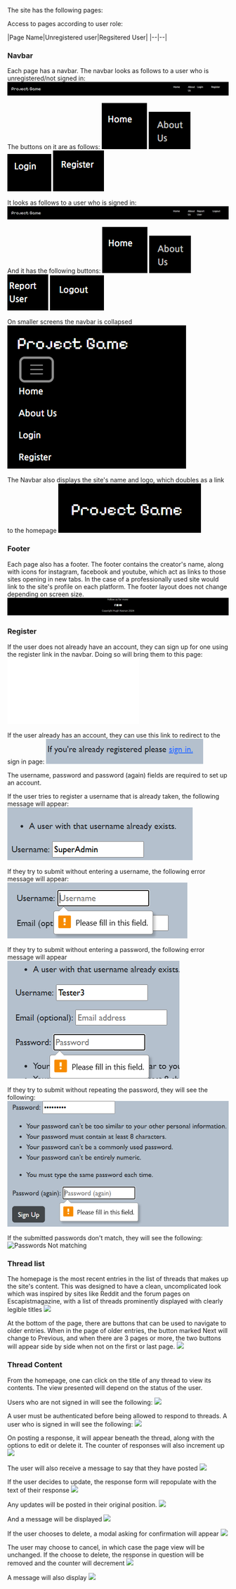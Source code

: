 The site has the following pages:

Access to pages according to user role:

|Page Name|Unregistered user|Regsitered User|
|--|--|

### Navbar
Each page has a navbar. The navbar looks as follows to a user who is unregistered/not signed in:
![Navbar when not signed in](documentation/features/navbar/navbar_signed_out.png)

The buttons on it are as follows:
![Home Button](documentation/features/navbar/home.png)
![About Us Button](documentation/features/navbar/about_us.png)
![Login Button](documentation/features/navbar/login.png)
![Register Button](documentation/features/navbar/register.png)

It looks as follows to a user who is signed in:
![Signed in navbar](documentation/features/navbar/signed_in_navbar.png)

And it has the following buttons:
![Home Button](documentation/features/navbar/home.png)
![About Us Button](documentation/features/navbar/about_us.png)
![Report User Button](documentation/features/navbar/report_user.png)
![Logout Button](documentation/features/navbar/logout.png)

On smaller screens the navbar is collapsed
![Collapsed Navbar](documentation/features/navbar/collapsed_navbar.png)

The Navbar also displays the site's name and logo, which doubles as a link to the homepage
![Site Logo](documentation/features/navbar/site_logo.png)

### Footer
Each page also has a footer. The footer contains the creator's name, along with icons for instagram, facebook and youtube, which act as links to those sites opening in new tabs. In the case of a professionally used site would link to the site's profile on each platform. The footer layout does not change depending on screen size.
![Footer](documentation/features/footer/footer.png)

### Register
If the user does not already have an account, they can sign up for one using the register link in the navbar. Doing so will bring them to this page:
![Register](documentation/features/register/register.pdf)

If the user already has an account, they can use this link to redirect to the sign in page:
![Redirect Link](documentation/features/register/redirect_link.png)

The username, password and password (again) fields are required to set up an account.

If the user tries to register a username that is already taken, the following message will appear:
![Username Taken](documentation/features/register/username_taken.png)

If they try to submit without entering a username, the following error message will appear:
![Username Blank](documentation/features/register/username_blank.png)

If they try to submit without entering a password, the following error message will appear
![Password Blank](documentation/features/register/password_blank.png)

If they try to submit without repeating the password, they will see the following:
![One password](documentation/features/register/one_password.png)

If the submitted passwords don't match, they will see the following:
![Passwords Not matching](documentation/features/register/password_non-match.png)

### Thread list
The homepage is the most recent entries in the list of threads that makes up the site's content. This was designed to have a clean, uncomplicated look which was inspired by sites like Reddit and the forum pages on Escapistmagazine, with a list of threads prominently displayed with clearly legible titles
![](documentation/features/)

At the bottom of the page, there are buttons that can be used to navigate to older entries. When in the page of older entries, the button marked Next will change to Previous, and when there are 3 pages or more, the two buttons will appear side by side when not on the first or last page.
![](documentation/features/)

### Thread Content
From the homepage, one can click on the title of any thread to view its contents. The view presented will depend on the status of the user.

Users who are not signed in will see the following:
![](documentation/features/)

A user must be authenticated before being allowed to respond to threads. A user who is signed in will see the following:
![](documentation/features/)

On posting a response, it will appear beneath the thread, along with the options to edit or delete it. The counter of responses will also increment up
![](documentation/features/)

The user will also receive a message to say that they have posted
![](documentation/features/)

If the user decides to update, the response form will repopulate with the text of their response
![](documentation/features/)

Any updates will be posted in their original position.
![](documentation/features/)

And a message will be displayed
![](documentation/features/)

If the user chooses to delete, a modal asking for confirmation will appear
![](documentation/features/)

The user may choose to cancel, in which case the page view will be unchanged. If the choose to delete, the response in question will be removed and the counter will decrement
![](documentation/features/)

A message will also display
![](documentation/features/)



